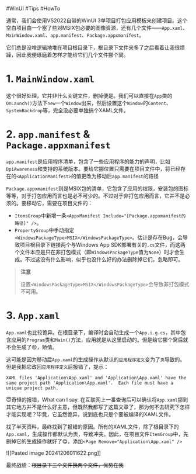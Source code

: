 #WinUI #Tips #HowTo

通常，我们会使用VS2022自带的WinUI 3单项目打包应用模板来创建项目。这个空白项目由一个塞了些对MSIX包必要的图像资源，还有几个文件——`App.xaml`、`MainWindow.xaml`、`app.manifest`、`Package.appxmanifest`。

它们总是没啥逻辑地堆在项目根目录下，根目录下文件夹多了之后看着让我很烦躁，因此我便琢磨着怎样才能给它们几个文件挪个窝。

# 1. `MainWindow.xaml`

这个很好处理，它并非什么关键文件，删掉便是。我们可以直接在`App`类的`OnLaunch()`方法下`new`一个`Window`出来，然后设置这个`Window`的`Content`、`SystemBackdrop`等，完全没必要单独搞个XAML文件。

# 2. `app.manifest` & `Package.appxmanifest`

`app.manifest`是应用程序清单，包含了一些应用程序的能力的声明，比如`DpiAwareness`和支持的系统版本。要给它挪位置只需要在项目文件中，将已经存在的`<ApplicationManifest>`的值更改为移动后`app.manifest`的路径

`Package.appxmanifest`则是MSIX包的清单，它包含了应用的权限，安装包的图标等等，对于打包应用而言也是必不可少的。不过对于非打包应用而言，它并不是必须的。要移动它，需要在项目文件的：
- `ItemsGroup`中新增一条`<AppxManifest Include="[Package.appxmanifest的路径]" />`。
- `PropertyGroup`中手动指定`<WindowsPackageType>MSIX</WindowsPackageType>`。估计是存在Bug，会导致项目根目录下链接两个与Windows App SDK部署有关的`.cs`文件，而这两个文件本应是只在非打包模式（即`WindowsPackageType`值为`None`）时才会生成。不过这没有什么影响，似乎也没什么好的办法删除掉它们，忽略即可。

> **注意**
>
> 设置`<WindowsPackageType>MSIX</WindowsPackageType>`会导致非打包模式不可用。

# 3. `App.xaml`

`App.xaml`也比较诡异。在根目录下，编译时会自动生成一个`App.i.g.cs`，其中包含应用的`Program`类和`Main()`方法，应用就是从这里启动的。但是给它挪个窝后就不会生成了😡，矫情。

这可能是因为移动后`App.xaml`的生成操作从默认的`应用程序定义`变为了`页`导致的。但是我把它改回`应用程序定义`后报错了，提示：

```
XAML files 'Application\App.xaml' and 'Application\App.xaml' have the same project path 'Application\App.xaml'.  Each file must have a unique project path.
```

😇奇怪的报错，What can I say. 在互联网上一番查询后可以确认将`App.xaml`挪到其它地方并不是什么好主意，但既然我都写了这篇文章了，那为何不去研究下怎样才能实现呢？毕竟，它虽然诡异，说到底也只是个要被编译的XAML文件。

找了半天资料，最终找到了报错的原因。所有的XAML文件，除了根目录下的`App.xaml`，生成操作都默认为页，导致冲突。因此，在项目文件`ItemGroup`中，先删掉它的生成操作就好了😋，添加`<Page Remove="Application\App.xaml" />`


![[Pasted image 20241206011622.png]]

最终战绩：~~根目录下三个文件换两个文件，优势在我~~